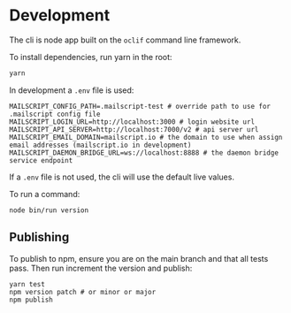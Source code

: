 # Development

The cli is node app built on the `oclif` command line framework.

To install dependencies, run yarn in the root:

```sh
yarn
```

In development a `.env` file is used:

```shell
MAILSCRIPT_CONFIG_PATH=.mailscript-test # override path to use for .mailscript config file
MAILSCRIPT_LOGIN_URL=http://localhost:3000 # login website url
MAILSCRIPT_API_SERVER=http://localhost:7000/v2 # api server url
MAILSCRIPT_EMAIL_DOMAIN=mailscript.io # the domain to use when assign email addresses (mailscript.io in development)
MAILSCRIPT_DAEMON_BRIDGE_URL=ws://localhost:8888 # the daemon bridge service endpoint
```

If a `.env` file is not used, the cli will use the default live values.

To run a command:

```shell
node bin/run version
```

## Publishing

To publish to npm, ensure you are on the main branch and that all tests pass. Then run increment the version and publish:

```
yarn test
npm version patch # or minor or major
npm publish
```